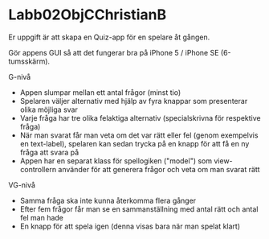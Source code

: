 # Labb02ObjCChristianB


Er uppgift är att skapa en Quiz-app för en spelare åt gången.

Gör appens GUI så att det fungerar bra på iPhone 5 / iPhone SE (6-tumsskärm).


G-nivå

* Appen slumpar mellan ett antal frågor (minst tio)
* Spelaren väljer alternativ med hjälp av fyra knappar som presenterar olika möjliga svar
* Varje fråga har tre olika felaktiga alternativ (specialskrivna för respektive fråga)
* När man svarat får man veta om det var rätt eller fel (genom exempelvis en text-label), spelaren kan sedan trycka på en knapp för att få en ny fråga att svara på
* Appen har en separat klass för spellogiken ("model") som view-controllern använder för att generera frågor och veta om man svarat rätt


VG-nivå

* Samma fråga ska inte kunna återkomma flera gånger
* Efter fem frågor får man se en sammanställning med antal rätt och antal fel man hade
* En knapp för att spela igen (denna visas bara när man spelat klart)
